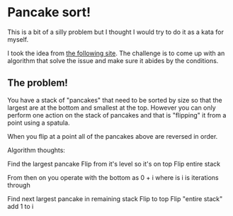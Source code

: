 # Pancake sort!
This is a bit of a silly problem but I thought I would try to do it as a kata for myself.

I took the idea from [the following site](http://austingwalters.com/everyday-algorithms-pancake-sort/). The challenge is to come up with an algorithm that solve the issue and make sure it abides by the conditions.

## The problem!

You have a stack of "pancakes" that need to be sorted by size so that the largest are at the bottom and smallest at the top. However you can only perform one action on the stack of pancakes and that is "flipping" it from a point using a spatula.

When you flip at a point all of the pancakes above are reversed in order.


Algorithm thoughts:

Find the largest pancake
Flip from it's level so it's on top
Flip entire stack

From then on you operate with the bottom as 0 + i where is i is iterations through

Find next largest pancake in remaining stack
Flip to top
Flip "entire stack" 
add 1 to i
